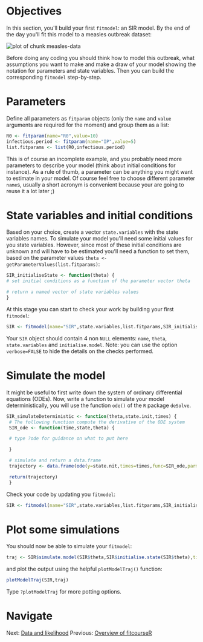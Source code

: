 # Objectives
In this section, you'll build your first `fitmodel`: an SIR model. By the end of the day you'll fit this model to a measles outbreak dataset:

![plot of chunk measles-data](figure/measles-data.png)

Before doing any coding you should think how to model this outbreak, what assumptions you want to make and make a draw of your model showing the notation for parameters and state variables. Then you can build the corresponding `fitmodel` step-by-step.

# Parameters
Define all parameters as `fitparam` objects (only the `name` and `value` arguments are required for the moment) and group them as a list:


```r
R0 <- fitparam(name="R0",value=10)
infectious.period <- fitparam(name="IP",value=5)
list.fitparams <- list(R0,infectious.period)
```

This is of course an incomplete example, and you probably need more parameters to describe your model (think about initial conditions for instance). As a rule of thumb, a parameter can be anything you might want to estimate in your model. Of course feel free to choose different parameter `name`s, usually a short acronym is convenient because your are going to reuse it a lot later ;)

# State variables and initial conditions
Based on your choice, create a vector `state.variables` with the state variables names. To simulate your model you'll need some initial values for you state variables. However, since most of these initial conditions are unknown and will have to be estimated you'll need a function to set them, based on the parameter values `theta <- getParameterValues(list.fitparams)`:


```r
SIR_initialiseState <- function(theta) {
# set initial conditions as a function of the parameter vector theta

# return a named vector of state variables values
}
```

At this stage you can start to check your work by building your first `fitmodel`:


```r
SIR <- fitmodel(name="SIR",state.variables,list.fitparams,SIR_initialiseState,verbose=TRUE)
```

Your `SIR` object should contain 4 non `NULL` elements: `name`, `theta`, `state.variables` and `initialise.model`. Note: you can use the option `verbose=FALSE` to hide the details on the checks performed.

# Simulate the model

It might be useful to first write down the system of ordinary differential equations (ODEs). Now, write a function to simulate your model deterministically, you will use the function `ode()` of the `R` package `deSolve`.


```r
SIR_simulateDeterministic <- function(theta,state.init,times) {
 # The following function compute the derivative of the ODE system
 SIR_ode <- function(time,state,theta) {

 # type ?ode for guidance on what to put here

 }

 # simulate and return a data.frame
 trajectory <- data.frame(ode(y=state.nit,times=times,func=SIR_ode,parms=theta))

 return(trajectory)
 }
```

Check your code by updating you `fitmodel`:


```r
SIR <- fitmodel(name="SIR",state.variables,list.fitparams,SIR_initialiseState,SIR_simulateDeterministic, verbose=TRUE)
```

# Plot some simulations
You should now be able to simulate your `fitmodel`:


```r
traj <- SIR$simulate.model(SIR$theta,SIR$initialise.state(SIR$theta),times=0:10)
```

and plot the output using the helpful `plotModelTraj()` function:


```r
plotModelTraj(SIR,traj)
```

Type `?plotModelTraj` for more potting options.

# Navigate
Next: [Data and likelihood](data_likelihood.md)
Previous: [Overview of fitcourseR](fitcourseR.md)
